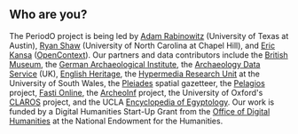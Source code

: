 ## Who are you?

The PeriodO project is being led by [Adam Rabinowitz][adm] (University
of Texas at Austin), [Ryan Shaw][ryn] (University of North Carolina at
Chapel Hill), and [Eric Kansa][erc] ([OpenContext][ctx]). Our partners
and data contributors include the [British Museum][bri], the [German
Archaeological Institute][gai], the [Archaeology Data Service][ads]
(UK), [English Heritage][eng], the [Hypermedia Research Unit][hru] at
the University of South Wales, the [Pleiades][ple] spatial gazetteer,
the [Pelagios][pel] project, [Fasti Online][fas], the [ArcheoInf][arc]
project, the University of Oxford's [CLAROS][cla] project, and the
UCLA [Encyclopedia of Egyptology][uee]. Our work is funded by a
Digital Humanities Start-Up Grant from the [Office of Digital
Humanities][odh] at the National Endowment for the Humanities.

[adm]: http://www.utexas.edu/cola/depts/classics/faculty/atr253
[ryn]: http://aeshin.org/
[erc]: https://twitter.com/ekansa
[ctx]: http://opencontext.org/
[bri]: https://www.britishmuseum.org/
[gai]: http://www.dainst.org/
[ads]: http://archaeologydataservice.ac.uk/
[eng]: http://www.english-heritage.org.uk/
[hru]: http://hypermedia.research.southwales.ac.uk/
[ple]: http://pleiades.stoa.org/
[pel]: http://pelagios-project.blogspot.com/p/about-pelagios.html
[fas]: http://www.fastionline.org/
[arc]: http://www.ub.tu-dortmund.de/archeoinf/
[cla]: http://www.clarosnet.org/
[uee]: http://www.uee.ucla.edu/
[odh]: http://www.neh.gov/divisions/odh
